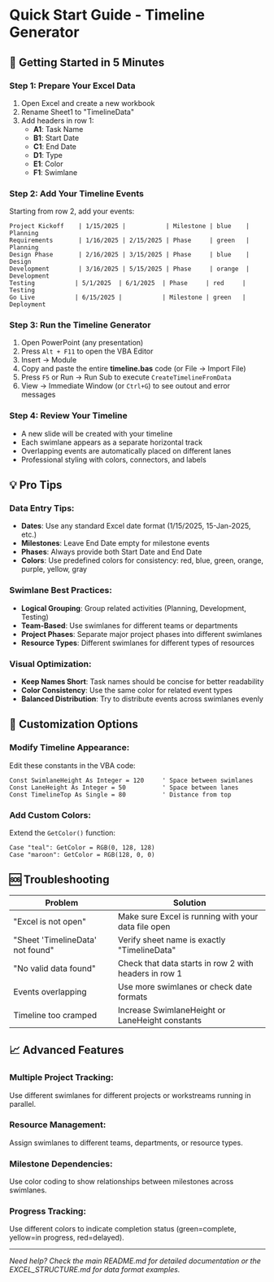 # Quick Start Guide - Timeline Generator

## 🚀 Getting Started in 5 Minutes

### Step 1: Prepare Your Excel Data
1. Open Excel and create a new workbook
2. Rename Sheet1 to "TimelineData"
3. Add headers in row 1:
   - **A1**: Task Name
   - **B1**: Start Date
   - **C1**: End Date
   - **D1**: Type
   - **E1**: Color
   - **F1**: Swimlane

### Step 2: Add Your Timeline Events
Starting from row 2, add your events:
```
Project Kickoff    | 1/15/2025 |           | Milestone | blue    | Planning
Requirements       | 1/16/2025 | 2/15/2025 | Phase     | green   | Planning
Design Phase       | 2/16/2025 | 3/15/2025 | Phase     | blue    | Design
Development        | 3/16/2025 | 5/15/2025 | Phase     | orange  | Development
Testing           | 5/1/2025  | 6/1/2025  | Phase     | red     | Testing
Go Live           | 6/15/2025 |           | Milestone | green   | Deployment
```

### Step 3: Run the Timeline Generator
1. Open PowerPoint (any presentation)
2. Press `Alt + F11` to open the VBA Editor
3. Insert → Module
4. Copy and paste the entire **timeline.bas** code (or File → Import File)
5. Press `F5` or Run → Run Sub to execute `CreateTimelineFromData`
6. View → Immediate Window (or `Ctrl+G`) to see outout and error messages

### Step 4: Review Your Timeline
- A new slide will be created with your timeline
- Each swimlane appears as a separate horizontal track
- Overlapping events are automatically placed on different lanes
- Professional styling with colors, connectors, and labels

## 💡 Pro Tips

### Data Entry Tips:
- **Dates**: Use any standard Excel date format (1/15/2025, 15-Jan-2025, etc.)
- **Milestones**: Leave End Date empty for milestone events
- **Phases**: Always provide both Start Date and End Date
- **Colors**: Use predefined colors for consistency: red, blue, green, orange, purple, yellow, gray

### Swimlane Best Practices:
- **Logical Grouping**: Group related activities (Planning, Development, Testing)
- **Team-Based**: Use swimlanes for different teams or departments
- **Project Phases**: Separate major project phases into different swimlanes
- **Resource Types**: Different swimlanes for different types of resources

### Visual Optimization:
- **Keep Names Short**: Task names should be concise for better readability
- **Color Consistency**: Use the same color for related event types
- **Balanced Distribution**: Try to distribute events across swimlanes evenly

## 🔧 Customization Options

### Modify Timeline Appearance:
Edit these constants in the VBA code:
```vba
Const SwimlaneHeight As Integer = 120     ' Space between swimlanes
Const LaneHeight As Integer = 50          ' Space between lanes
Const TimelineTop As Single = 80          ' Distance from top
```

### Add Custom Colors:
Extend the `GetColor()` function:
```vba
Case "teal": GetColor = RGB(0, 128, 128)
Case "maroon": GetColor = RGB(128, 0, 0)
```

## 🆘 Troubleshooting

| Problem | Solution |
|---------|----------|
| "Excel is not open" | Make sure Excel is running with your data file open |
| "Sheet 'TimelineData' not found" | Verify sheet name is exactly "TimelineData" |
| "No valid data found" | Check that data starts in row 2 with headers in row 1 |
| Events overlapping | Use more swimlanes or check date formats |
| Timeline too cramped | Increase SwimlaneHeight or LaneHeight constants |

## 📈 Advanced Features

### Multiple Project Tracking:
Use different swimlanes for different projects or workstreams running in parallel.

### Resource Management:
Assign swimlanes to different teams, departments, or resource types.

### Milestone Dependencies:
Use color coding to show relationships between milestones across swimlanes.

### Progress Tracking:
Use different colors to indicate completion status (green=complete, yellow=in progress, red=delayed).

---
*Need help? Check the main README.md for detailed documentation or the EXCEL_STRUCTURE.md for data format examples.*
